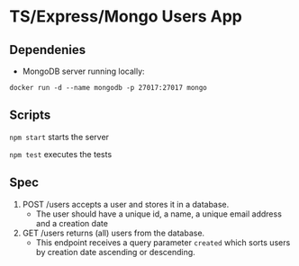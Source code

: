 # TS/Express/Mongo Users App

## Dependenies
* MongoDB server running locally:
```
docker run -d --name mongodb -p 27017:27017 mongo
```

## Scripts 
`npm start` starts the server

`npm test` executes the tests

## Spec
1. POST /users accepts a user and stores it in a database.
    * The user should have a unique id, a name, a unique email address and a creation date
2. GET /users returns (all) users from the database.
   * This endpoint receives a query parameter `created` which sorts users by creation date ascending or descending.


